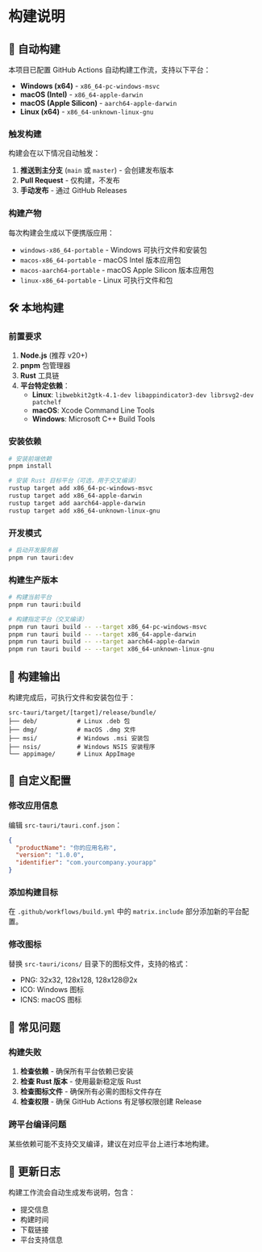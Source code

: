 # 构建说明

## 🚀 自动构建

本项目已配置 GitHub Actions 自动构建工作流，支持以下平台：

- **Windows (x64)** - `x86_64-pc-windows-msvc`
- **macOS (Intel)** - `x86_64-apple-darwin`  
- **macOS (Apple Silicon)** - `aarch64-apple-darwin`
- **Linux (x64)** - `x86_64-unknown-linux-gnu`

### 触发构建

构建会在以下情况自动触发：

1. **推送到主分支** (`main` 或 `master`) - 会创建发布版本
2. **Pull Request** - 仅构建，不发布
3. **手动发布** - 通过 GitHub Releases

### 构建产物

每次构建会生成以下便携版应用：

- `windows-x86_64-portable` - Windows 可执行文件和安装包
- `macos-x86_64-portable` - macOS Intel 版本应用包
- `macos-aarch64-portable` - macOS Apple Silicon 版本应用包  
- `linux-x86_64-portable` - Linux 可执行文件和包

## 🛠️ 本地构建

### 前置要求

1. **Node.js** (推荐 v20+)
2. **pnpm** 包管理器
3. **Rust** 工具链
4. **平台特定依赖**：
   - **Linux**: `libwebkit2gtk-4.1-dev libappindicator3-dev librsvg2-dev patchelf`
   - **macOS**: Xcode Command Line Tools
   - **Windows**: Microsoft C++ Build Tools

### 安装依赖

```bash
# 安装前端依赖
pnpm install

# 安装 Rust 目标平台（可选，用于交叉编译）
rustup target add x86_64-pc-windows-msvc
rustup target add x86_64-apple-darwin
rustup target add aarch64-apple-darwin
rustup target add x86_64-unknown-linux-gnu
```

### 开发模式

```bash
# 启动开发服务器
pnpm run tauri:dev
```

### 构建生产版本

```bash
# 构建当前平台
pnpm run tauri:build

# 构建指定平台（交叉编译）
pnpm run tauri build -- --target x86_64-pc-windows-msvc
pnpm run tauri build -- --target x86_64-apple-darwin
pnpm run tauri build -- --target aarch64-apple-darwin
pnpm run tauri build -- --target x86_64-unknown-linux-gnu
```

## 📁 构建输出

构建完成后，可执行文件和安装包位于：

```
src-tauri/target/[target]/release/bundle/
├── deb/           # Linux .deb 包
├── dmg/           # macOS .dmg 文件
├── msi/           # Windows .msi 安装包
├── nsis/          # Windows NSIS 安装程序
└── appimage/      # Linux AppImage
```

## 🔧 自定义配置

### 修改应用信息

编辑 `src-tauri/tauri.conf.json`：

```json
{
  "productName": "你的应用名称",
  "version": "1.0.0",
  "identifier": "com.yourcompany.yourapp"
}
```

### 添加构建目标

在 `.github/workflows/build.yml` 中的 `matrix.include` 部分添加新的平台配置。

### 修改图标

替换 `src-tauri/icons/` 目录下的图标文件，支持的格式：
- PNG: 32x32, 128x128, 128x128@2x
- ICO: Windows 图标
- ICNS: macOS 图标

## 🚨 常见问题

### 构建失败

1. **检查依赖** - 确保所有平台依赖已安装
2. **检查 Rust 版本** - 使用最新稳定版 Rust
3. **检查图标文件** - 确保所有必需的图标文件存在
4. **检查权限** - 确保 GitHub Actions 有足够权限创建 Release

### 跨平台编译问题

某些依赖可能不支持交叉编译，建议在对应平台上进行本地构建。

## 📝 更新日志

构建工作流会自动生成发布说明，包含：
- 提交信息
- 构建时间
- 下载链接
- 平台支持信息
